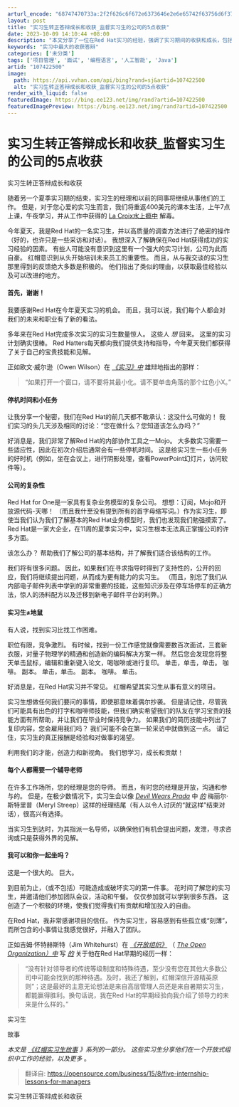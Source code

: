 ```yaml
---
arturl_encode: "68747470733a:2f2f626c6f672e6373646e2e6e65742f63756d6f373337302f:61727469636c652f64657461696c732f313037343232353030"
layout: post
title: "实习生转正答辩成长和收获_监督实习生的公司的5点收获"
date: 2023-10-09 14:10:44 +08:00
description: "本文分享了一位在Red Hat实习的经验，强调了实习期间的收获和成长，包括公司文化、导师制度、有意义"
keywords: "实习中最大的收获答辩"
categories: ['未分类']
tags: ['项目管理', '面试', '编程语言', '人工智能', 'Java']
artid: "107422500"
image:
  path: https://api.vvhan.com/api/bing?rand=sj&artid=107422500
  alt: "实习生转正答辩成长和收获_监督实习生的公司的5点收获"
render_with_liquid: false
featuredImage: https://bing.ee123.net/img/rand?artid=107422500
featuredImagePreview: https://bing.ee123.net/img/rand?artid=107422500
---
```


# 实习生转正答辩成长和收获\_监督实习生的公司的5点收获

实习生转正答辩成长和收获

随着另一个夏季实习期的结束，实习生的经理和以前的同事将继续从事他们的工作。 但是，对于您心爱的实习生而言，我们将重返400美元的课本生活，上午7点上课，午夜学习，并从工作中获得的
[La Croix水上瘾中](https://twitter.com/RedHatJobs/status/603989282232082432)
解毒。

今年夏天，我是Red Hat的一名实习生，并以高质量的调查方法进行了绝密的操作（好的，也许只是一些采访和对话）。 我想深入了解确保在Red Hat获得成功的实习经验的因素。 有些人可能没有意识到这里有一个强大的实习计划，公司为此而自豪。 红帽意识到从头开始培训未来员工的重要性。 而且，从与我交谈的实习生那里得到的反馈绝大多数是积极的。 他们指出了类似的理由，以获取最佳经验以及可以改进的地方。

#### 首先，谢谢！

我要感谢Red Hat在今年夏天实习的机会。 而且，我可以说，我们每个人都会对我们的未来和职业有了新的看法。

多年来在Red Hat完成多次实习的实习生数量惊人。 这些人
*想*
回来。 这里的实习计划确实很棒。 Red Hatters每天都向我们提供支持和指导，今年夏天我们都获得了关于自己的宝贵技能和见解。

正如欧文·威尔逊（Owen Wilson）在
*[《实习》中](https://www.youtube.com/watch?v=jir62_ptloI)*
雄辩地指出的那样：

> “如果打开一个窗口，请不要将其最小化。请不要单击角落的那个红色小X。”

#### 停机时间和小任务

让我分享一个秘密，我们在Red Hat的前几天都不敢承认：这没什么可做的！ 我们实习的头几天涉及相同的讨论：“您在做什么？您知道该怎么办吗？”

好消息是，我们非常了解Red Hat的内部协作工具之一Mojo。 大多数实习需要一些适应性，因此在初次介绍后通常会有一些停机时间。 这是给实习生一些小任务的好时机（例如，坐在会议上，进行阴影处理，查看PowerPoint幻灯片，访问软件等）。

#### 公司的复杂性

Red Hat for One是一家具有复杂业务模型的复杂公司。 想想：订阅，Mojo和开放源代码-天哪！ （而且我什至没有提到所有的首字母缩写词。）作为实习生，即使当我们认为我们了解基本的Red Hat业务模型时，我们也发现我们勉强摸索了。 Red Hat是一家大企业，在11周的夏季实习中，实习生根本无法真正掌握公司的许多方面。

该怎么办？ 帮助我们了解公司的基本结构，并了解我们适合该结构的工作。

我们将有很多问题。 因此，如果我们在寻求指导时得到了支持性的，公开的回应，我们将继续提出问题，从而成为更有能力的实习生。 （而且，别忘了我们从内部电子邮件列表中学到的非常重要的技能，这些知识涉及在停车场停车的正确方法，惊人的汤料配方以及迁移到新电子邮件平台的利弊。）

#### 实习生≠地鼠

有人说，找到实习比找工作困难。

职位有限，竞争激烈。 有时候，找到一份工作感觉就像需要数百次面试，三套新衣服，对量子物理学的精通和创造新的编码解决方案一样。 然后您会发现您将整天单击鼠标，编辑和重新键入论文，喝咖啡或进行复印。 单击，单击，单击。 咖啡。 副本。 单击，单击。 副本。 咖啡。 单击。

好消息是，在Red Hat实习并不常见。 红帽希望其实习生从事有意义的项目。

实习生想做任何我们要问的事情，即使那意味着偶尔抄袭。 但是请记住，尽管我们可能具有出色的打字和咖啡师技能，但我们确实希望我们的队友在学习宝贵的技能方面有所帮助，并让我们在毕业时保持竞争力。 如果我们的简历技能中列出了复印内容，您会雇用我们吗？ 我们可能不会在第一轮采访中就做到这一点。 请记住，实习生的真正报酬是经验和对做事的渴望。

利用我们的才能，创造力和新视角。 我们想学习，成长和贡献！

#### 每个人都需要一个辅导老师

在许多工作场所，您的经理是您的导师。 而且，有时您的经理是开放，沟通和参与的。 但是，在极少数情况下，实习生会以像
*[Devil Wears Prada](https://en.wikipedia.org/wiki/The_Devil_Wears_Prada_%28film%29)*
中
*[的](https://en.wikipedia.org/wiki/The_Devil_Wears_Prada_%28film%29)*
梅丽尔·斯特里普（Meryl Streep）这样的经理结尾（有人以令人讨厌的“就这样”结束对话），很高兴有选择。

当实习生到达时，为其指派一名导师，以确保他们有机会提出问题，发泄，寻求咨询或只是获得外界的见解。

#### 我可以和你一起坐吗？

这是一个很大的。 巨大。

到目前为止，（或不包括）可能造成或破坏实习的第一件事。 花时间了解您的实习生，并邀请他们参加团队会议，活动和午餐。 仅仅参加就可以学到很多东西。 这创造了一个积极的环境，使我们觉得我们有贡献和增加投入的自由。

在Red Hat，我非常感谢项目的信任。 作为实习生，容易感到有些孤立或“刻薄”，而所包含的小事情让我感觉很好，并融入了团队。

正如吉姆·怀特赫斯特（Jim Whitehurst）在
*[《开放组织》](https://www.redhat.com/en/explore/the-open-organization-book)*
（
*[The Open Organization）中](https://www.redhat.com/en/explore/the-open-organization-book)*
写
*[的](https://www.redhat.com/en/explore/the-open-organization-book)*
关于他在Red Hat早期的经历一样：

> “没有针对领导者的传统等级制度和特殊待遇，至少没有您在其他大多数公司中可能会找到的那种待遇。及时，我还了解到，红帽深信开源精英原则”；这是最好的主意无论想法是来自高层管理人员还是来自暑期实习生，都能赢得胜利。换句话说，我在Red Hat的早期经验向我介绍了领导力的未来是什么样的。”

实习生
  
故事

*本文是
[《红帽实习生故事](https://opensource.com/resources/intern-stories-red-hat)
》系列的一部分。*
*这些实习生分享他们在一个开放式组织中工作的经验，以及更多*
。

> 翻译自:
> <https://opensource.com/business/15/8/five-internship-lessons-for-managers>

实习生转正答辩成长和收获